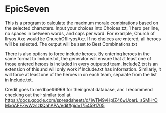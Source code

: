 # EpicSeven
This is a program to calculate the maximum morale combinations based on the selected characters. 
Input your choices into Choices.txt, 1 hero per line, no spaces in between words, and caps per word. For example, Church of Ilryos Axe would be ChurchOfIlryosAxe. If no choices are entered, all heroes will be selected.
The output will be sent to Best Combinations.txt

There is also options to force include heroes. By entering heroes in the same format to Include.txt, the generator will ensure that at least one of those entered heroes is included in every outputed team. Include2.txt is an extension of this and will only work if Include.txt has information. Similarly, it will force at least one of the heroes in on each team, separate from the list in Include.txt.

Credit goes to medbae#6969 for their great database, and I recommend checking out their similar tool at https://docs.google.com/spreadsheets/d/1wTM9vHpIZ46wUoarL_sSMHrOMxqAFFZwWzszKQahAPA/edit#gid=1754591705
